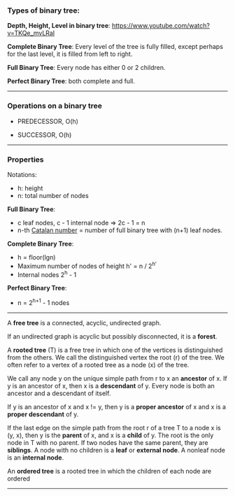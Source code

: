 ### Types of binary tree:

**Depth, Height, Level in binary tree**: https://www.youtube.com/watch?v=TKQe_mvLRaI

**Complete Binary Tree**: Every level of the tree is fully filled, except perhaps for the last level, it is filled from left to right.

**Full Binary Tree**: Every node has either 0 or 2 children.

**Perfect Binary Tree**: both complete and full.

---

### Operations on a binary tree

- PREDECESSOR, O(h)

- SUCCESSOR, O(h)

---

### Properties

Notations:
  - h: height
  - n: total number of nodes

**Full Binary Tree**:
  - c leaf nodes, c - 1 internal node => 2c - 1 = n
  - n-th [Catalan number](https://en.wikipedia.org/wiki/Catalan_number) = number of full binary tree with (n+1) leaf nodes.

**Complete Binary Tree**:
  - h = floor(lgn)
  - Maximum number of nodes of height h' = n / 2<sup>h'</sup>
  - Internal nodes 2<sup>h</sup> - 1

**Perfect Binary Tree**:

  - n = 2<sup>h+1</sup> - 1 nodes

---

 A **free tree** is a connected, acyclic, undirected graph.

 If an undirected graph is acyclic but possibly disconnected, it is a **forest**.

 A **rooted tree** (T) is a free tree in which one of the vertices is distinguished from the others. We call the distinguished vertex the root (r) of the tree. We often refer to a vertex of a rooted tree as a node (x) of the tree.

We call any node y on the unique simple path from r to x an **ancestor** of x. If y is an ancestor of x, then x is a **descendant** of y. Every node is both an ancestor and a descendant of itself.

If y is an ancestor of x and x != y, then y is a **proper ancestor** of x and x is a **proper descendant** of y.

If the last edge on the simple path from the root r of a tree T to a node x is (y, x), then y is the **parent** of x, and x is a **child** of y. The root is the only node in T with no parent. If two nodes have the same parent, they are **siblings**. A node with no children is a **leaf** or **external node**. A nonleaf node is an **internal node**.

An **ordered tree** is a rooted tree in which the children of each node are ordered

---
